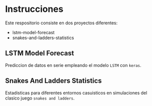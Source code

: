 # Instrucciones
Este respositorio consiste en dos proyectos diferentes:
- lstm-model-forecast
- snakes-and-ladders-statistics

## LSTM Model Forecast
Prediccion de datos en serie empleando el modelo `LSTM` con `keras`.

## Snakes And Ladders Statistics
Estadisticas para diferentes entornos casuisticos en simulaciones del clasico juego `snakes and ladders`.